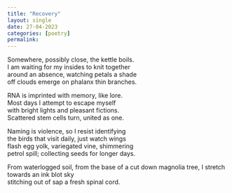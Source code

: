 ```yaml
---
title: "Recovery"
layout: single
date: 27-04-2023
categories: [poetry]
permalink:
---
```


Somewhere, possibly close, the kettle boils.  
I am waiting for my insides to knit together  
around an absence, watching petals a shade  
off clouds emerge on phalanx thin branches.

RNA is imprinted with memory, like lore.  
Most days I attempt to escape myself   
with bright lights and pleasant fictions.   
Scattered stem cells turn, united as one.   

Naming is violence, so I resist identifying  
the birds that visit daily, just watch wings   
flash egg yolk, variegated vine, shimmering  
petrol spill; collecting seeds for longer days.

From waterlogged soil, from the base of a cut down
magnolia tree, I stretch towards an ink blot sky  
stitching out of sap a fresh spinal cord.   
